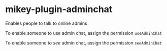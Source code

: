 # mikey-plugin-adminchat
Enables people to talk to online admins

To enable someone to use admin chat, assign the permission `useAdminChat`

To enable someone to *see* admin chat, assign the permission `seeAdminChat`
